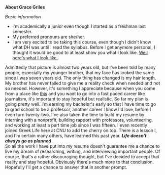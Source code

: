 **About Grace Griles** 

_Basic information_
* I'm academically a junior even though I started as a freshman last semester.
* My preferred pronouns are she/her.
* I am very excited to be taking this course, even though I didn't know what DH was until I read the syllabus.
Before I get anymore personal, I thought it would be good to at least show you what I look like.
[Well here's what I look like.](https://github.com/gracelgriles/ladwhistledownengl350/blob/main/images/profile.jpegsmaller.JPG?raw=true).      
          
Admittedly that picture is almost two years old, but I've been told by many people, especially my younger brother, that my face has looked the same since I was seven years old. The only thing has changed is my hair length. My brother has never failed to give me a reality check when needed and not so needed. However, it's something I appreciate because when you come from a place like [this](https://github.com/gracelgriles/ladwhistledownengl350/blob/main/images/hometownjpegsmall.jpg?raw=true) and you want to go into a fast paced career like journalism, it's important to stay hopeful but realistic. So far my plan is going pretty well. I'm earning my bachelor's early so that I have time to go to grad school to be a professor, another career I know I'd love, before I even turn twenty-two. I've also taken the time to build my resume by interning with a nonprofit, building rapport with professors, volunteering, and working at least a part time job since I was fifteen. I even recently joined Greek Life here at CNU to add the cherry on top. There is a lesson I, and I'm certain many others, have learned this past year.
**_Life doesn't always go as planned_**        
So all the work I have put into my resume doesn't guarantee me a chance to live my dream of researching, writing, and interviewing important people. Of course, that's a rather discouraging thought, but I've decided to accept that reality and stay hopeful. Obviously there's much more to that conclusion. Hopefully I'll get a chance to answer that in another prompt. 
